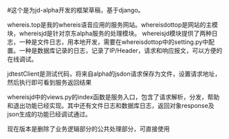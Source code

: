 #这个是为jd-alpha开发的框架草稿，基于django。

whereis.top是我的whereis语音应用的服务网站。whereisdottop是网站的主模块，whereisjd是针对京东alpha服务的处理模块。
whereisjd模块提供了两种日志，一种是文件日志，用本地开发，需要在whereisdottop中的setting.py中配置。一种是数据库记录的日志，记录了IP/Header，请求和响应报文，可以方便的在线调试。

jdtestClient是测试代码，将来自alpha的jsdon请求保存为文件，设置请求地址，然后执行即可看到服务返回结果

whereisjd中的views.py的index函数是服务入口，包含了请求解析，分发，帮助和退出功能已经实现。其中还有文件日志和数据库日志，返回对象response及json生成的功能已经调试通过。

现在版本是删除了业务逻辑部分的公共处理部分，可直接使用
